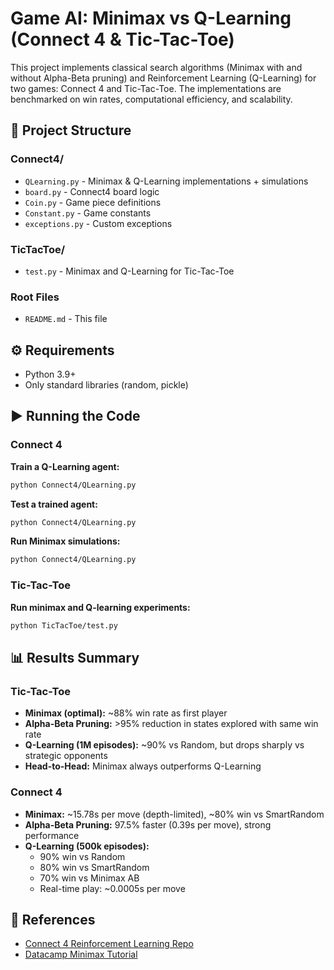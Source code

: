 # Game AI: Minimax vs Q-Learning (Connect 4 & Tic-Tac-Toe)

This project implements classical search algorithms (Minimax with and without Alpha-Beta pruning) and Reinforcement Learning (Q-Learning) for two games: Connect 4 and Tic-Tac-Toe. The implementations are benchmarked on win rates, computational efficiency, and scalability.

## 📂 Project Structure

### Connect4/
- `QLearning.py` - Minimax & Q-Learning implementations + simulations
- `board.py` - Connect4 board logic
- `Coin.py` - Game piece definitions
- `Constant.py` - Game constants
- `exceptions.py` - Custom exceptions

### TicTacToe/
- `test.py` - Minimax and Q-Learning for Tic-Tac-Toe

### Root Files
- `README.md` - This file

## ⚙️ Requirements

- Python 3.9+
- Only standard libraries (random, pickle)

## ▶️ Running the Code

### Connect 4

**Train a Q-Learning agent:**
```bash
python Connect4/QLearning.py
```


**Test a trained agent:**
```bash
python Connect4/QLearning.py
```


**Run Minimax simulations:**
```bash
python Connect4/QLearning.py
```


### Tic-Tac-Toe

**Run minimax and Q-learning experiments:**
```bash
python TicTacToe/test.py
```

## 📊 Results Summary

### Tic-Tac-Toe
- **Minimax (optimal):** ~88% win rate as first player
- **Alpha-Beta Pruning:** >95% reduction in states explored with same win rate
- **Q-Learning (1M episodes):** ~90% vs Random, but drops sharply vs strategic opponents
- **Head-to-Head:** Minimax always outperforms Q-Learning

### Connect 4
- **Minimax:** ~15.78s per move (depth-limited), ~80% win vs SmartRandom
- **Alpha-Beta Pruning:** 97.5% faster (0.39s per move), strong performance
- **Q-Learning (500k episodes):**
  - 90% win vs Random
  - 80% win vs SmartRandom
  - 70% win vs Minimax AB
  - Real-time play: ~0.0005s per move

## 📖 References

- [Connect 4 Reinforcement Learning Repo](https://github.com/SoundNandu/Connect-4-Reinforcement-learning/tree/master/RL-qlearning)
- [Datacamp Minimax Tutorial](https://www.datacamp.com/tutorial/minimax-algorithm-for-ai-in-python)
